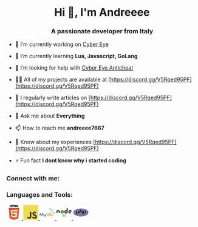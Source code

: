 <h1 align="center">Hi 👋, I'm Andreeee</h1>
<h3 align="center">A passionate developer from Italy</h3>

- 🔭 I’m currently working on [Cyber Eye](https://discord.gg/V5Rqed95PF)

- 🌱 I’m currently learning **Lua, Javascript, GoLang**

- 🤝 I’m looking for help with [Cyber Eye Anticheat](https://discord.gg/V5Rqed95PF)

- 👨‍💻 All of my projects are available at [https://discord.gg/V5Rqed95PF](https://discord.gg/V5Rqed95PF)

- 📝 I regularly write articles on [https://discord.gg/V5Rqed95PF](https://discord.gg/V5Rqed95PF)

- 💬 Ask me about **Everything**

- 📫 How to reach me **andreeee7667**

- 📄 Know about my experiences [https://discord.gg/V5Rqed95PF](https://discord.gg/V5Rqed95PF)

- ⚡ Fun fact **I dont know why i started coding**

<h3 align="left">Connect with me:</h3>
<p align="left">
</p>

<h3 align="left">Languages and Tools:</h3>
<p align="left"> <a href="https://www.w3.org/html/" target="_blank" rel="noreferrer"> <img src="https://raw.githubusercontent.com/devicons/devicon/master/icons/html5/html5-original-wordmark.svg" alt="html5" width="40" height="40"/> </a> <a href="https://developer.mozilla.org/en-US/docs/Web/JavaScript" target="_blank" rel="noreferrer"> <img src="https://raw.githubusercontent.com/devicons/devicon/master/icons/javascript/javascript-original.svg" alt="javascript" width="40" height="40"/> </a> <a href="https://www.mysql.com/" target="_blank" rel="noreferrer"> <img src="https://raw.githubusercontent.com/devicons/devicon/master/icons/mysql/mysql-original-wordmark.svg" alt="mysql" width="40" height="40"/> </a> <a href="https://nodejs.org" target="_blank" rel="noreferrer"> <img src="https://raw.githubusercontent.com/devicons/devicon/master/icons/nodejs/nodejs-original-wordmark.svg" alt="nodejs" width="40" height="40"/> </a> <a href="https://www.php.net" target="_blank" rel="noreferrer"> <img src="https://raw.githubusercontent.com/devicons/devicon/master/icons/php/php-original.svg" alt="php" width="40" height="40"/> </a> </p>
